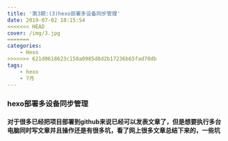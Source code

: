 ```yaml
---
title: '第3期:(3)hexo部署多设备同步管理'
date: 2019-07-02 18:15:54
<<<<<<< HEAD
cover: /img/3.jpg
=======
categories: 
    - Hexo
>>>>>>> 621d0618623c158a0985d8d2b17236b65fad70db
tags:
    - hexo
    - 7月
---
```


### hexo部署多设备同步管理

#### 对于很多已经把项目部署到github来说已经可以发表文章了，但是想要执行多台电脑同时写文章并且操作还是有很多坑，看了网上很多文章总结下来的，一些坑

